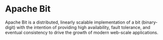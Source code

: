 # Apache Bit

Apache Bit is a distributed, linearly scalable implementation of a bit (binary-digit) with the
intention of providing high availability, fault tolerance, and eventual consistency to drive the growth of modern web-scale applications.
